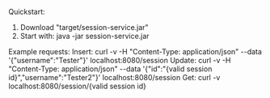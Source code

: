 Quickstart:

1. Download "target/session-service.jar"
2. Start with: java -jar session-service.jar

Example requests:
Insert: curl -v -H "Content-Type: application/json" --data '{"username":"Tester"}' localhost:8080/session
Update: curl -v -H "Content-Type: application/json" --data '{"id":"{valid session id}","username":"Tester2"}' localhost:8080/session
Get: curl -v localhost:8080/session/{valid session id}